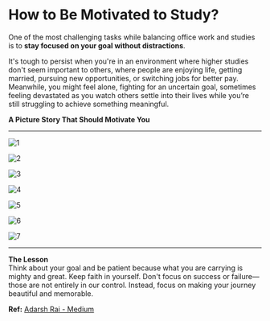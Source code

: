 # How to Be Motivated to Study?

One of the most challenging tasks while balancing office work and studies is to **stay focused on your goal without distractions**.

It's tough to persist when you're in an environment where higher studies don't seem important to others, where people are enjoying life, getting married, pursuing new opportunities, or switching jobs for better pay. Meanwhile, you might feel alone, fighting for an uncertain goal, sometimes feeling devastated as you watch others settle into their lives while you’re still struggling to achieve something meaningful.

**A Picture Story That Should Motivate You**  

---

![1](https://miro.medium.com/v2/resize:fit:537/0*i8cY4mtl81fgc3UY)

![2](https://miro.medium.com/v2/resize:fit:534/0*lkAyhqFt-IdMmE6F)

![3](https://miro.medium.com/v2/resize:fit:525/0*xcGFqKOFshi4j32k)

![4](https://miro.medium.com/v2/resize:fit:540/0*bn7CLB85ocK8XRoq)

![5](https://miro.medium.com/v2/resize:fit:536/0*CNLYB4ruDHwo1EcD)

![6](https://miro.medium.com/v2/resize:fit:535/0*HylH6SVc5PTqlNKZ)

![7](https://miro.medium.com/v2/resize:fit:539/0*WUcc_703ZG25nCVX)

---

**The Lesson**  
Think about your goal and be patient because what you are carrying is mighty and great. Keep faith in yourself. Don't focus on success or failure—those are not entirely in our control. Instead, focus on making your journey beautiful and memorable.

**Ref:** [Adarsh Rai - Medium](https://medium.com/@adarshrai3011/how-do-i-motivate-myself-to-study-5c97ee58f7d8)
